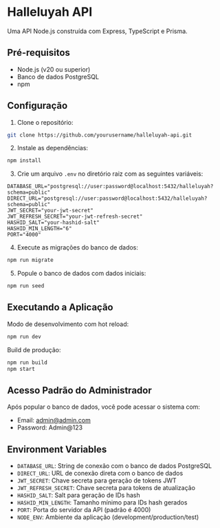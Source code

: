 # Halleluyah API

Uma API Node.js construída com Express, TypeScript e Prisma.

## Pré-requisitos

- Node.js (v20 ou superior)
- Banco de dados PostgreSQL
- npm

## Configuração

1. Clone o repositório:
```bash
git clone https://github.com/yourusername/halleluyah-api.git
```

2. Instale as dependências:
```bash
npm install
```

3. Crie um arquivo `.env` no diretório raiz com as seguintes variáveis:

```env
DATABASE_URL="postgresql://user:password@localhost:5432/halleluyah?schema=public"
DIRECT_URL="postgresql://user:password@localhost:5432/halleluyah?schema=public"
JWT_SECRET="your-jwt-secret"
JWT_REFRESH_SECRET="your-jwt-refresh-secret"
HASHID_SALT="your-hashid-salt"
HASHID_MIN_LENGTH="6"
PORT="4000"
```

4. Execute as migrações do banco de dados:
```bash
npm run migrate
```

5. Popule o banco de dados com dados iniciais:
```bash
npm run seed
```

## Executando a Aplicação

Modo de desenvolvimento com hot reload:
```bash
npm run dev
```

Build de produção:
```bash
npm run build
npm start
```

## Acesso Padrão do Administrador

Após popular o banco de dados, você pode acessar o sistema com:
- Email: admin@admin.com
- Password: Admin@123

## Environment Variables

- `DATABASE_URL`: String de conexão com o banco de dados PostgreSQL
- `DIRECT_URL`: URL de conexão direta com o banco de dados
- `JWT_SECRET`: Chave secreta para geração de tokens JWT
- `JWT_REFRESH_SECRET`: Chave secreta para tokens de atualização
- `HASHID_SALT`: Salt para geração de IDs hash
- `HASHID_MIN_LENGTH`: Tamanho mínimo para IDs hash gerados
- `PORT`: Porta do servidor da API (padrão é 4000)
- `NODE_ENV`: Ambiente da aplicação (development/production/test)
